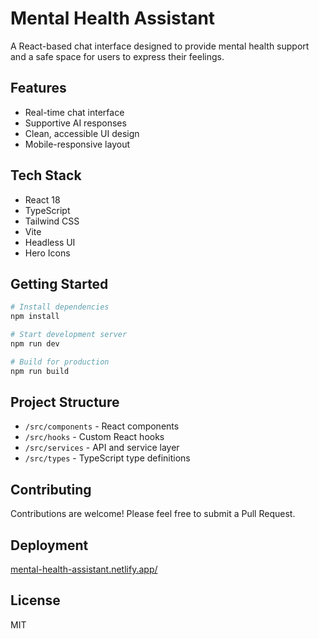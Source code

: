 # Mental Health Assistant

A React-based chat interface designed to provide mental health support and a safe space for users to express their feelings.

## Features

- Real-time chat interface
- Supportive AI responses
- Clean, accessible UI design
- Mobile-responsive layout

## Tech Stack

- React 18
- TypeScript
- Tailwind CSS
- Vite
- Headless UI
- Hero Icons

## Getting Started

```bash
# Install dependencies
npm install

# Start development server
npm run dev

# Build for production
npm run build
```

## Project Structure

- `/src/components` - React components
- `/src/hooks` - Custom React hooks
- `/src/services` - API and service layer
- `/src/types` - TypeScript type definitions

## Contributing

Contributions are welcome! Please feel free to submit a Pull Request.

## Deployment

<a href="mental-health-assistant.netlify.app
">mental-health-assistant.netlify.app/</a>

## License

MIT
